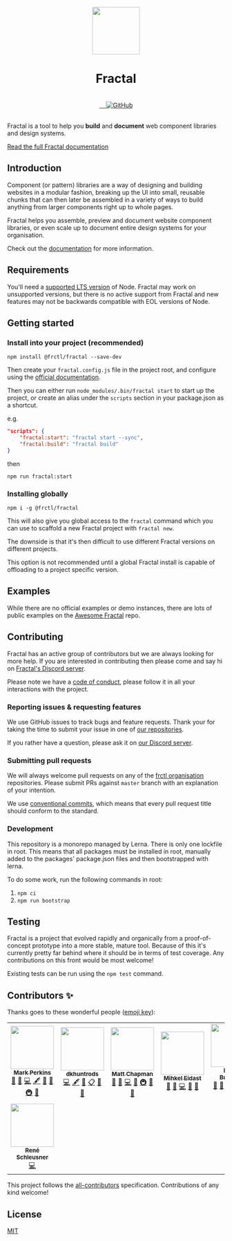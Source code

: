 <!-- markdownlint-disable MD033 MD041 -->
<p align=center>
  <a href="https://fractal.build/" align=center>
    <img
        src="https://d33wubrfki0l68.cloudfront.net/5d2e88eb1e2b69f3f8b3a3372b6e4b3b4f095130/2159b/hero.png"
        alt=""
        width="110px">
  </a>
  <h1 align="center">Fractal</h1>
</p>

<br />
<div align="center">
  <!-- Travis -->
  <a href="https://travis-ci.org/frctl/fractal">
    <img src="https://img.shields.io/travis/frctl/fractal?label=travis%20ci" alt="">
  </a>
  <!-- NPM Version -->
  <a href="https://www.npmjs.com/package/@frctl/fractal" title="Current version">
    <img src="https://img.shields.io/npm/v/@frctl/fractal.svg" alt="">
  </a>
  <!-- Discord -->
  <a href="https://www.npmjs.com/package/@frctl/fractal" title="Chat with us on Discord">
    <img src="https://img.shields.io/badge/discord-join-7289DA" alt="">
  </a>
  <!-- NPM Downloads -->
  <a href="https://www.npmjs.com/package/@frctl/fractal" title="NPM monthly downloads">
    <img src="https://img.shields.io/npm/dm/@frctl/fractal" alt="">
  </a>
  <!-- License -->
  <a href="https://github.com/frctl/fractal/blob/master/LICENSE" title="MIT license">
    <img alt="GitHub" src="https://img.shields.io/github/license/frctl/fractal">
  </a>
</div>

<br />

Fractal is a tool to help you **build** and **document** web component libraries and design systems.

[Read the full Fractal documentation][docs]

## Introduction

Component (or pattern) libraries are a way of designing and building websites in a modular fashion, breaking up the UI into small, reusable chunks that can then later be assembled in a variety of ways to build anything from larger components right up to whole pages.

Fractal helps you assemble, preview and document website component libraries, or even scale up to document entire design systems for your organisation.

Check out the [documentation][docs] for more information.

## Requirements

You'll need a [supported LTS version](https://github.com/nodejs/Release) of Node. Fractal may work on unsupported versions, but there is no active support from Fractal and new features may not be backwards compatible with EOL versions of Node.

## Getting started

### Install into your project (recommended)

```shell
npm install @frctl/fractal --save-dev
```

Then create your `fractal.config.js` file in the project root, and configure using the [official documentation][docs].

Then you can either run `node_modules/.bin/fractal start` to start up the project, or create an alias under the `scripts` section in your package.json as a shortcut.

e.g.

```json
"scripts": {
    "fractal:start": "fractal start --sync",
    "fractal:build": "fractal build"
}
```

then

```shell
npm run fractal:start
```

### Installing globally

```shell
npm i -g @frctl/fractal
```

This will also give you global access to the `fractal` command which you can use to scaffold a new Fractal project with `fractal new`.

The downside is that it's then difficult to use different Fractal versions on different projects.

This option is not recommended until a global Fractal install is capable of offloading to a project specific version.

## Examples

While there are no official examples or demo instances, there are lots of public examples on the [Awesome Fractal](https://github.com/frctl/awesome-fractal) repo.

## Contributing

Fractal has an active group of contributors but we are always looking for more help. If you are interested in contributing then please come and say hi on [Fractal's Discord server](https://discord.gg/vuRz4Yx).

Please note we have a [code of conduct](.github/CODE_OF_CONDUCT.md), please follow it in all your interactions with the project.

### Reporting issues & requesting features

We use GitHub issues to track bugs and feature requests. Thank your for taking the time to submit your issue in one of [our repositories](https://github.com/frctl).

If you rather have a question, please ask it on [our Discord server](https://discord.gg/vuRz4Yx).

### Submitting pull requests

We will always welcome pull requests on any of the [frctl organisation](https://github.com/frctl) repositories. Please submit PRs against `master` branch with an explanation of your intention.

We use [conventional commits](https://www.conventionalcommits.org/), which means that every pull request title should conform to the standard.

### Development

This repository is a monorepo managed by Lerna. There is only one lockfile in root. This means that all packages must be installed in root, manually added to the packages' package.json files and then bootstrapped with lerna.

To do some work, run the following commands in root:
1. `npm ci`
2. `npm run bootstrap`

## Testing

Fractal is a project that evolved rapidly and organically from a proof-of-concept prototype into a more stable, mature tool. Because of this it's currently pretty far behind where it should be in terms of test coverage. Any contributions on this front would be most welcome!

Existing tests can be run using the `npm test` command.

## Contributors ✨

Thanks goes to these wonderful people ([emoji key](https://allcontributors.org/docs/en/emoji-key)):

<!-- ALL-CONTRIBUTORS-LIST:START - Do not remove or modify this section -->
<!-- prettier-ignore-start -->
<!-- markdownlint-disable -->
<table>
  <tr>
    <td align="center"><a href="http://allmarkedup.com"><img src="https://avatars1.githubusercontent.com/u/126726?v=4" width="100px;" alt=""/><br /><sub><b>Mark Perkins</b></sub></a><br /><a href="#question-allmarkedup" title="Answering Questions">💬</a> <a href="https://github.com/frctl/fractal/issues?q=author%3Aallmarkedup" title="Bug reports">🐛</a> <a href="https://github.com/frctl/fractal/commits?author=allmarkedup" title="Code">💻</a> <a href="#content-allmarkedup" title="Content">🖋</a> <a href="#design-allmarkedup" title="Design">🎨</a> <a href="https://github.com/frctl/fractal/commits?author=allmarkedup" title="Documentation">📖</a> <a href="#infra-allmarkedup" title="Infrastructure (Hosting, Build-Tools, etc)">🚇</a> <a href="https://github.com/frctl/fractal/pulls?q=is%3Apr+reviewed-by%3Aallmarkedup" title="Reviewed Pull Requests">👀</a></td>
    <td align="center"><a href="https://github.com/dkhuntrods"><img src="https://avatars0.githubusercontent.com/u/852397?v=4" width="100px;" alt=""/><br /><sub><b>dkhuntrods</b></sub></a><br /><a href="https://github.com/frctl/fractal/commits?author=dkhuntrods" title="Code">💻</a> <a href="#content-dkhuntrods" title="Content">🖋</a> <a href="https://github.com/frctl/fractal/commits?author=dkhuntrods" title="Documentation">📖</a> <a href="#eventOrganizing-dkhuntrods" title="Event Organizing">📋</a> <a href="#ideas-dkhuntrods" title="Ideas, Planning, & Feedback">🤔</a> <a href="#projectManagement-dkhuntrods" title="Project Management">📆</a></td>
    <td align="center"><a href="https://github.com/Chapabu"><img src="https://avatars0.githubusercontent.com/u/1395471?v=4" width="100px;" alt=""/><br /><sub><b>Matt Chapman</b></sub></a><br /><a href="#question-Chapabu" title="Answering Questions">💬</a> <a href="https://github.com/frctl/fractal/issues?q=author%3AChapabu" title="Bug reports">🐛</a> <a href="https://github.com/frctl/fractal/commits?author=Chapabu" title="Code">💻</a> <a href="#ideas-Chapabu" title="Ideas, Planning, & Feedback">🤔</a> <a href="#infra-Chapabu" title="Infrastructure (Hosting, Build-Tools, etc)">🚇</a> <a href="#maintenance-Chapabu" title="Maintenance">🚧</a> <a href="https://github.com/frctl/fractal/pulls?q=is%3Apr+reviewed-by%3AChapabu" title="Reviewed Pull Requests">👀</a></td>
    <td align="center"><a href="http://eida.st"><img src="https://avatars1.githubusercontent.com/u/1892091?v=4" width="100px;" alt=""/><br /><sub><b>Mihkel Eidast</b></sub></a><br /><a href="#question-risker" title="Answering Questions">💬</a> <a href="https://github.com/frctl/fractal/issues?q=author%3Arisker" title="Bug reports">🐛</a> <a href="https://github.com/frctl/fractal/commits?author=risker" title="Code">💻</a> <a href="#maintenance-risker" title="Maintenance">🚧</a> <a href="https://github.com/frctl/fractal/pulls?q=is%3Apr+reviewed-by%3Arisker" title="Reviewed Pull Requests">👀</a></td>
    <td align="center"><a href="http://www.benoitburgener.ch"><img src="https://avatars1.githubusercontent.com/u/793344?v=4" width="100px;" alt=""/><br /><sub><b>Benoît Burgener</b></sub></a><br /><a href="#question-LeBenLeBen" title="Answering Questions">💬</a> <a href="https://github.com/frctl/fractal/issues?q=author%3ALeBenLeBen" title="Bug reports">🐛</a> <a href="https://github.com/frctl/fractal/commits?author=LeBenLeBen" title="Code">💻</a> <a href="https://github.com/frctl/fractal/commits?author=LeBenLeBen" title="Documentation">📖</a> <a href="#ideas-LeBenLeBen" title="Ideas, Planning, & Feedback">🤔</a> <a href="#maintenance-LeBenLeBen" title="Maintenance">🚧</a> <a href="https://github.com/frctl/fractal/pulls?q=is%3Apr+reviewed-by%3ALeBenLeBen" title="Reviewed Pull Requests">👀</a></td>
    <td align="center"><a href="https://github.com/levito"><img src="https://avatars0.githubusercontent.com/u/70500?v=4" width="100px;" alt=""/><br /><sub><b>Veit Lehmann</b></sub></a><br /><a href="https://github.com/frctl/fractal/commits?author=levito" title="Code">💻</a></td>
  </tr>
  <tr>
    <td align="center"><a href="https://github.com/Schleuse"><img src="https://avatars1.githubusercontent.com/u/2717384?v=4" width="100px;" alt=""/><br /><sub><b>René Schleusner</b></sub></a><br /><a href="https://github.com/frctl/fractal/commits?author=Schleuse" title="Code">💻</a></td>
  </tr>
</table>

<!-- markdownlint-enable -->
<!-- prettier-ignore-end -->

<!-- ALL-CONTRIBUTORS-LIST:END -->

This project follows the [all-contributors](https://github.com/all-contributors/all-contributors) specification. Contributions of any kind welcome!

## License

[MIT](https://github.com/frctl/fractal/blob/master/LICENSE)

[docs]: https://fractal.build
